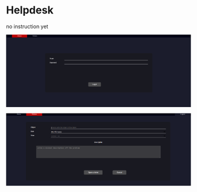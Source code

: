 # Helpdesk
no instruction yet

![illustration home(login) page helpdesk user](homehelpdesk.png)

![illustration tickets page helpdesk user](ticketshelpdesk.png)
